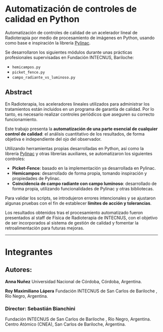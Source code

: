 # Automatización de controles de calidad en Python

Automatización de controles de calidad de un acelerador lineal de Radioterapia por medio de procesamiento de imágenes en Python, usando como base e inspiración la librería [Pylinac](https://pylinac.readthedocs.io/en/latest/).

Se desarrollaron los siguientes módulos durante unas prácticas profesionales supervisadas en Fundación INTECNUS, Bariloche:

- `hemicampos.py`
- `picket_fence.py`
- `campo_radiante_vs_luminoso.py`

## Abstract

En Radioterapia, los aceleradores lineales utilizados para administrar los tratamientos están incluidos en un programa de garantía de calidad. Por lo tanto, es necesario realizar controles periódicos que aseguren su correcto funcionamiento.

Este trabajo presenta la **automatización de una parte esencial de cualquier control de calidad**: el análisis cuantitativo de los resultados, de forma objetiva e independiente del ojo del observador.

Utilizando herramientas propias desarrolladas en Python, así como la librería [Pylinac](https://pylinac.readthedocs.io/en/latest/) y otras librerías auxiliares, se automatizaron los siguientes controles:

- **Picket-Fence**: basado en la implementación ya desarrollada en Pylinac.
- **Hemicampos**: desarrollado de forma propia, tomando inspiración y propiedades de Pylinac.
- **Coincidencia de campo radiante con campo luminoso**: desarrollado de forma propia, utilizando funcionalidades de Pylinac y otras bibliotecas.

Para validar los scripts, se introdujeron errores intencionales y se ajustaron algunas pruebas con el fin de establecer **límites de acción y tolerancias**.

Los resultados obtenidos tras el procesamiento automatizado fueron presentados al staff de Física de Radioterapia de INTECNUS, con el objetivo de ser incorporados al sistema de gestión de calidad y fomentar la retroalimentación para futuras mejoras.

---

# Integrantes

## **Autores:**
**Anna Nuñez**
Universidad Nacional de Córdoba, Córdoba, Argentina.


**Roy Maximiliano Lápera**
Fundación INTECNUS de San Carlos de Bariloche , Río Negro, Argentina.

### **Director:** **Sebastián Bianchini**
Fundación INTECNUS de San Carlos de Bariloche , Río Negro, Argentina.
Centro Atómico (CNEA), San Carlos de Bariloche, Argentina. 

